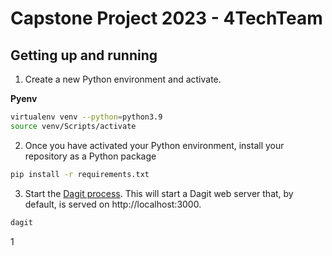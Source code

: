 # Capstone Project 2023 - 4TechTeam



## Getting up and running

1. Create a new Python environment and activate.

**Pyenv**
```bash
virtualenv venv --python=python3.9
source venv/Scripts/activate
```

2. Once you have activated your Python environment, install your repository as a Python package

```bash
pip install -r requirements.txt
```

3. Start the [Dagit process](https://docs.dagster.io/overview/dagit). This will start a Dagit web
server that, by default, is served on http://localhost:3000.

```bash
dagit
```
1
